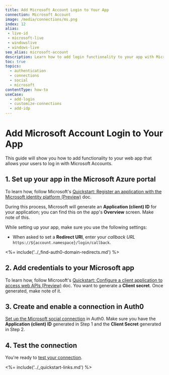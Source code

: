 ```yaml
---
title: Add Microsoft Account Login to Your App
connection: Microsoft Account
image: /media/connections/ms.png
index: 12
alias:
 - live-id
 - microsoft-live
 - windowslive
 - windows-live
seo_alias: microsoft-account
description: Learn how to add login functionality to your app with Microsoft Accounts. You will need to generate keys, copy these into your Auth0 settings, and enable the connection.
toc: true
topics:
  - authentication
  - connections
  - social
  - microsoft
contentType: how-to
useCase:
  - add-login
  - customize-connections
  - add-idp
---
```

# Add Microsoft Account Login to Your App

This guide will show you how to add functionality to your web app that allows your users to log in with Microsoft Accounts.

## 1. Set up your app in the Microsoft Azure portal

To learn how, follow Microsoft's [Quickstart: Register an application with the Microsoft identity platform (Preview)](https://docs.microsoft.com/en-us/azure/active-directory/develop/quickstart-register-app) doc.

During this process, Microsoft will generate an **Application (client) ID** for your application; you can find this on the app's **Overview** screen. Make note of this.

While setting up your app, make sure you use the following settings:

* When asked to set a **Redirect URI**, enter your <dfn data-key="callback">callback URL</dfn> `https://${account.namespace}/login/callback`.

<%= include('../_find-auth0-domain-redirects.md') %>

## 2. Add credentials to your Microsoft app

To learn how, follow Microsoft's [Quickstart: Configure a client application to access web APIs (Preview)](https://docs.microsoft.com/en-us/azure/active-directory/develop/quickstart-configure-app-access-web-apis#add-credentials-to-your-web-application) doc. You want to generate a **Client secret**. Once generated, make note of it.

## 3. Create and enable a connection in Auth0

[Set up the Microsoft social connection](/dashboard/guides/connections/set-up-connections-social) in Auth0. Make sure you have the **Application (client) ID** generated in Step 1 and the **Client Secret** generated in Step 2.

## 4. Test the connection

You're ready to [test your connection](/dashboard/guides/connections/test-connections-social).

<%= include('../_quickstart-links.md') %>